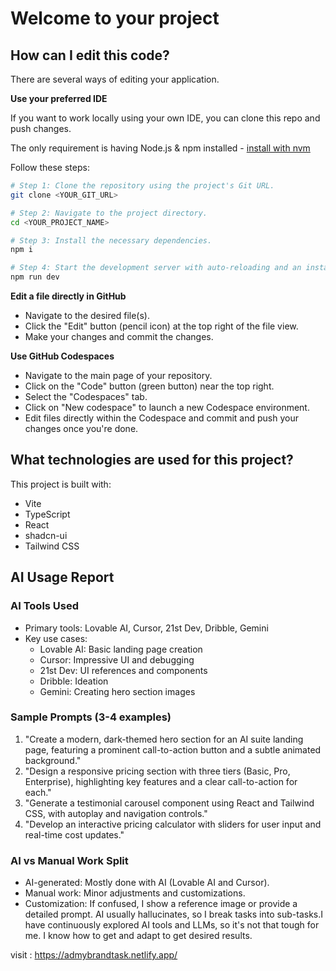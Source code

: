 # Welcome to your project

## How can I edit this code?

There are several ways of editing your application.

**Use your preferred IDE**

If you want to work locally using your own IDE, you can clone this repo and push changes.

The only requirement is having Node.js & npm installed - [install with nvm](https://github.com/nvm-sh/nvm#installing-and-updating)

Follow these steps:

```sh
# Step 1: Clone the repository using the project's Git URL.
git clone <YOUR_GIT_URL>

# Step 2: Navigate to the project directory.
cd <YOUR_PROJECT_NAME>

# Step 3: Install the necessary dependencies.
npm i

# Step 4: Start the development server with auto-reloading and an instant preview.
npm run dev
```

**Edit a file directly in GitHub**

- Navigate to the desired file(s).
- Click the "Edit" button (pencil icon) at the top right of the file view.
- Make your changes and commit the changes.

**Use GitHub Codespaces**

- Navigate to the main page of your repository.
- Click on the "Code" button (green button) near the top right.
- Select the "Codespaces" tab.
- Click on "New codespace" to launch a new Codespace environment.
- Edit files directly within the Codespace and commit and push your changes once you're done.

## What technologies are used for this project?

This project is built with:

- Vite
- TypeScript
- React
- shadcn-ui
- Tailwind CSS



## AI Usage Report
### AI Tools Used
- Primary tools: Lovable AI, Cursor, 21st Dev, Dribble, Gemini
- Key use cases:
    - Lovable AI: Basic landing page creation
    - Cursor: Impressive UI and debugging
    - 21st Dev: UI references and components
    - Dribble: Ideation
    - Gemini: Creating hero section images

### Sample Prompts (3-4 examples)
1. "Create a modern, dark-themed hero section for an AI suite landing page, featuring a prominent call-to-action button and a subtle animated background."
2. "Design a responsive pricing section with three tiers (Basic, Pro, Enterprise), highlighting key features and a clear call-to-action for each."
3. "Generate a testimonial carousel component using React and Tailwind CSS, with autoplay and navigation controls."
4. "Develop an interactive pricing calculator with sliders for user input and real-time cost updates."




### AI vs Manual Work Split
- AI-generated: Mostly done with AI (Lovable AI and Cursor).
- Manual work: Minor adjustments and customizations.
- Customization: If confused, I show a reference image or provide a detailed prompt. AI usually hallucinates, so I break tasks into sub-tasks.I have continuously explored AI tools and LLMs, so it's not that tough for me. I know how to get and adapt to get desired results.




visit  : https://admybrandtask.netlify.app/
